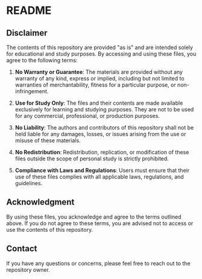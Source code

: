 # README

## Disclaimer

The contents of this repository are provided "as is" and are intended solely for educational and study purposes. By accessing and using these files, you agree to the following terms:

1. **No Warranty or Guarantee**: The materials are provided without any warranty of any kind, express or implied, including but not limited to warranties of merchantability, fitness for a particular purpose, or non-infringement.

2. **Use for Study Only**: The files and their contents are made available exclusively for learning and studying purposes. They are not to be used for any commercial, professional, or production purposes.

3. **No Liability**: The authors and contributors of this repository shall not be held liable for any damages, losses, or issues arising from the use or misuse of these materials.

4. **No Redistribution**: Redistribution, replication, or modification of these files outside the scope of personal study is strictly prohibited.

5. **Compliance with Laws and Regulations**: Users must ensure that their use of these files complies with all applicable laws, regulations, and guidelines.

## Acknowledgment

By using these files, you acknowledge and agree to the terms outlined above. If you do not agree to these terms, you are advised not to access or use the contents of this repository.

## Contact

If you have any questions or concerns, please feel free to reach out to the repository owner.
